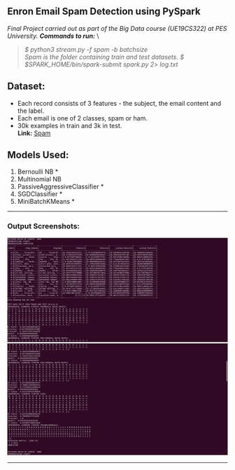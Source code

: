 ## Enron Email Spam Detection using PySpark
*Final Project carried out as part of the Big Data course (UE19CS322) at PES University.*
***Commands to run:*** \
>*$ python3 stream.py -f spam -b batchsize* \
*Spam is the folder containing train and test datasets.*
>*$ $SPARK_HOME/bin/spark-submit spark.py 2> log.txt*

## Dataset:
- Each record consists of 3 features - the subject, the email content and the label. 
- Each email is one of 2 classes, spam or ham.
- 30k examples in train and 3k in test.
\
**Link:** [Spam](https://drive.google.com/drive/folders/1mMPa21_FInHVNOaG5irmve42Su6dI77K)

## Models Used:
1. Bernoulli NB *
2. Multinomial NB
3. PassiveAggressiveClassifier *
4. SGDClassifier *
5. MiniBatchKMeans *
-----
### Output Screenshots:
![***Output Screenshot 1***](ss1.png)
![***Output Screenshot 2***](ss2.png)

-----
